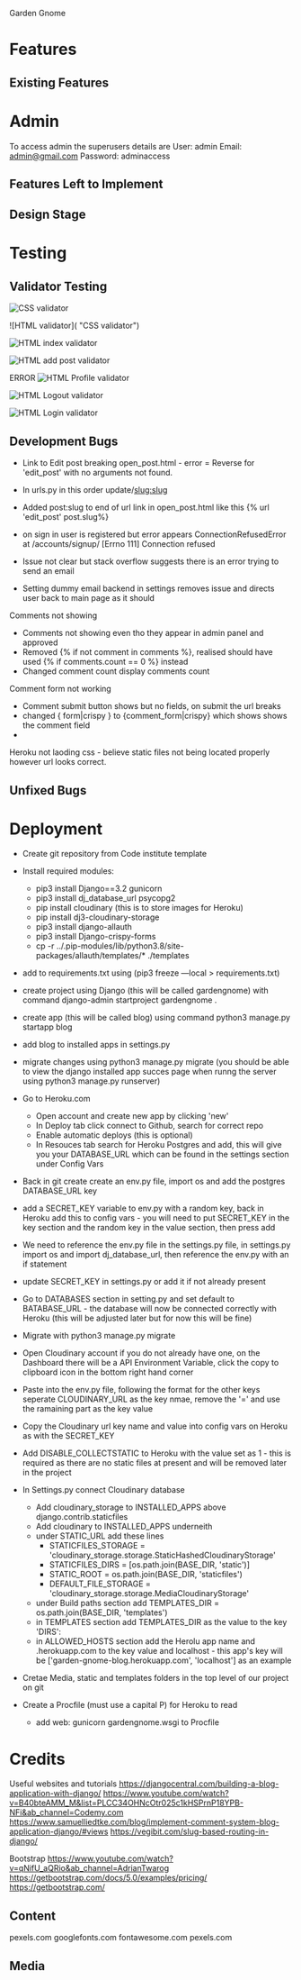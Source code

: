 Garden Gnome
# Features

## Existing Features

# Admin 
To access admin the superusers details are
User: admin
Email: admin@gmail.com
Password: adminaccess

## Features Left to Implement

## Design Stage

# Testing

## Validator Testing

![CSS validator](https://res.cloudinary.com/ddxxrzq7g/image/upload/v1650972090/css_validator_index_rc6glx.png "CSS validator")

![HTML validator]( "CSS validator")

![HTML index validator](https://res.cloudinary.com/ddxxrzq7g/image/upload/v1650972457/HTML_Index_Validator_lbitjw.png "HMTL index validator")

![HTML add post validator](https://res.cloudinary.com/ddxxrzq7g/image/upload/v1650972461/HTML_Add_Post_Validation_mozpd7.png "HTML index validator")

ERROR
![HTML Profile validator](https://res.cloudinary.com/ddxxrzq7g/image/upload/v1650972605/HTML_Profile_Validator_sddejl.png "HTML profile validator")

![HTML Logout validator](https://res.cloudinary.com/ddxxrzq7g/image/upload/v1650972715/HTML_logout_Validator_cmtgge.png "HTML logout validator")

![HTML Login validator](https://res.cloudinary.com/ddxxrzq7g/image/upload/v1650973140/HTML_Login_Validation_gozobo.png "HTML login validator")

## Development Bugs
- Link to Edit post breaking open_post.html - error = Reverse for 'edit_post' with no arguments not found.
- In urls.py in this order update/<slug:slug>
- Added post:slug to end of url link in open_post.html like this {% url 'edit_post' post.slug%}

- on sign in user is registered but error appears ConnectionRefusedError at /accounts/signup/
[Errno 111] Connection refused
- Issue not clear but stack overflow suggests there is an error trying to send an email
- Setting dummy email backend in settings removes issue and directs user back to main page as it should

Comments not showing
- Comments not showing even tho they appear in admin panel and approved
- Removed {% if not comment in comments %}, realised should have used {% if comments.count == 0 %} instead
- Changed comment count display comments count

Comment form not working
- Comment submit button shows but no fields, on submit the url breaks
- changed { form|crispy } to {comment_form|crispy} which shows shows the comment field
-

Heroku not laoding css - believe static files not being located properly however url looks correct.

## Unfixed Bugs

# Deployment
- Create git repository from Code institute template
- Install required modules:
    - pip3 install Django==3.2 gunicorn
    - pip3 install dj_database_url psycopg2
    - pip install cloudinary (this is to store images for Heroku)
    - pip install dj3-cloudinary-storage
    - pip3 install django-allauth
    - pip3 install Django-crispy-forms
    - cp -r ../.pip-modules/lib/python3.8/site-packages/allauth/templates/* ./templates
- add to requirements.txt using (pip3 freeze —local > requirements.txt)

- create project using Django (this will be called gardengnome) with command django-admin startproject gardengnome .

- create app (this will be called blog) using command python3 manage.py startapp blog
- add blog to installed apps in settings.py
- migrate changes using python3 manage.py migrate (you should be able to view the django installed app succes page when runng the server using python3 manage.py runserver)

- Go to Heroku.com
    - Open account and create new app by clicking 'new'
    - In Deploy tab click connect to Github, search for correct repo
    - Enable automatic deploys (this is optional)
    - In Resouces tab search for Heroku Postgres and add, this will give you your DATABASE_URL which can be found in the settings section under Config Vars

- Back in git create create an env.py file, import os and add the postgres DATABASE_URL key 
- add a SECRET_KEY variable to env.py with a random key, back in Heroku add this to config vars - you will need to put SECRET_KEY in the key section and the random key in the value section, then press add
- We need to reference the env.py file in the settings.py file, in settings.py import os and import dj_database_url, then reference the env.py with an if statement
- update SECRET_KEY in settings.py or add it if not already present
- Go to DATABASES section in setting.py and set default to BATABASE_URL - the database will now be connected correctly with Heroku (this will be adjusted later but for now this will be fine)
- Migrate with python3 manage.py migrate
- Open Cloudinary account if you do not already have one, on the Dashboard there will be a API Environment Variable, click the copy to clipboard icon in the bottom right hand corner
- Paste into the env.py file, following the format for the other keys seperate CLOUDINARY_URL as the key nmae, remove the '=' and use the ramaining part as the key value
- Copy the Cloudinary url key name and value into config vars on Heroku as with the SECRET_KEY
- Add DISABLE_COLLECTSTATIC to Heroku with the value set as 1 - this is required as there are no static files at present and will be removed later in the project

- In Settings.py connect Cloudinary database
    - Add cloudinary_storage to INSTALLED_APPS above django.contrib.staticfiles
    - Add cloudinary to INSTALLED_APPS underneith
    - under STATIC_URL add these lines
        - STATICFILES_STORAGE = 'cloudinary_storage.storage.StaticHashedCloudinaryStorage'
        - STATICFILES_DIRS = [os.path.join(BASE_DIR, 'static')]
        - STATIC_ROOT = os.path.join(BASE_DIR, 'staticfiles')
        - DEFAULT_FILE_STORAGE = 'cloudinary_storage.storage.MediaCloudinaryStorage'
    - under Build paths section add TEMPLATES_DIR = os.path.join(BASE_DIR, 'templates')
    - in TEMPLATES section add TEMPLATES_DIR as the value to the key 'DIRS':
    - in ALLOWED_HOSTS section add the Herolu app name and .herokuapp.com to the key value and localhost - this app's key will be ['garden-gnome-blog.herokuapp.com', 'localhost'] as an example
- Cretae Media, static and templates folders in the top level of our project on git

- Create a Procfile (must use a capital P) for Heroku to read
    - add web: gunicorn gardengnome.wsgi to Procfile

# Credits

Useful websites and tutorials 
https://djangocentral.com/building-a-blog-application-with-django/
https://www.youtube.com/watch?v=B40bteAMM_M&list=PLCC34OHNcOtr025c1kHSPrnP18YPB-NFi&ab_channel=Codemy.com
https://www.samuelliedtke.com/blog/implement-comment-system-blog-application-django/#views
https://vegibit.com/slug-based-routing-in-django/

Bootstrap 
https://www.youtube.com/watch?v=qNifU_aQRio&ab_channel=AdrianTwarog
https://getbootstrap.com/docs/5.0/examples/pricing/
https://getbootstrap.com/

## Content

pexels.com
googlefonts.com
fontawesome.com
pexels.com

## Media